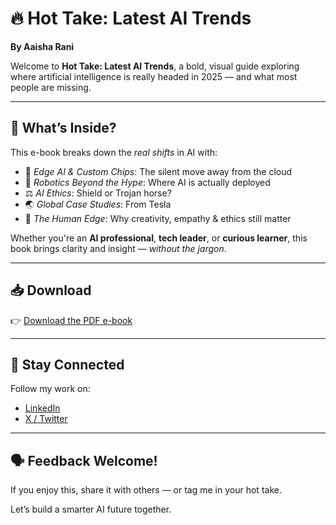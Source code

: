 # 🔥 Hot Take: Latest AI Trends

**By Aaisha Rani**

Welcome to **Hot Take: Latest AI Trends**, a bold, visual guide exploring where artificial intelligence is really headed in 2025 — and what most people are missing.

---

## 📖 What’s Inside?

This e-book breaks down the *real shifts* in AI with:
- 🧠 *Edge AI & Custom Chips*: The silent move away from the cloud  
- 🤖 *Robotics Beyond the Hype*: Where AI is actually deployed  
- ⚖️ *AI Ethics*: Shield or Trojan horse?  
- 🌏 *Global Case Studies*: From Tesla   
- 🧍 *The Human Edge*: Why creativity, empathy & ethics still matter

Whether you're an **AI professional**, **tech leader**, or **curious learner**, this book brings clarity and insight — *without the jargon*.

---

## 📥 Download

👉 [Download the PDF e-book](https://github.com/Aaisha-Rani/E-Book/blob/main/HotTakeOnLatestAITrends/Hot%20Take%20Latest%20AI%20Trends.pdf)

---

## 🧭 Stay Connected

Follow my work on:
- [LinkedIn](https://www.linkedin.com/in/aaisha-rani-499a5a128/)
- [X / Twitter](https://x.com/aaishae1111)

---

## 🗣️ Feedback Welcome!

If you enjoy this, share it with others — or tag me in your hot take.

Let’s build a smarter AI future together.

